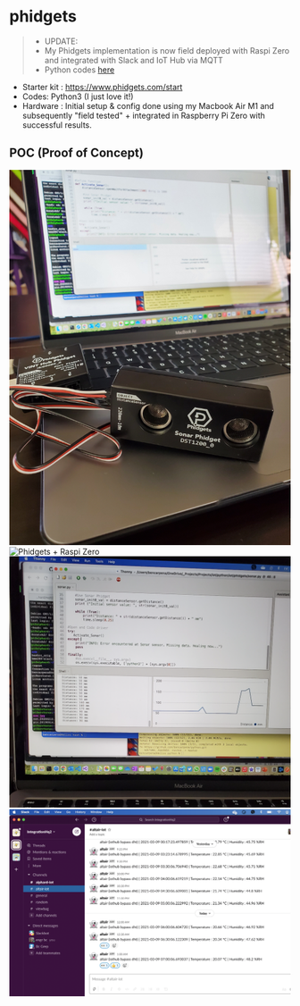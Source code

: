 # phidgets

>- UPDATE:
>- My Phidgets implementation is now field deployed with Raspi Zero and integrated with Slack and IoT Hub via MQTT
>- Python codes [here](https://github.com/bencarpena/phidgets/blob/main/baronphidget_amplify.py)
- Starter kit : https://www.phidgets.com/start
- Codes: Python3 (I just love it!)
- Hardware : Initial setup & config done using my Macbook Air M1 and subsequently "field tested" + integrated in Raspberry Pi Zero with successful results.


## POC (Proof of Concept)

![Phidgets + Dev](https://github.com/bencarpena/phidgets/blob/main/_stage/20210115_141331.jpg)
![Phidgets + Raspi Zero](https://github.com/bencarpena/phidgets/blob/main/_stage/20210116_153324.jpg)
![Thonny](https://github.com/bencarpena/phidgets/blob/main/thonny-phidget.png)
![Slack and Phidgets](https://github.com/bencarpena/phidgets/blob/main/_stage/slack-phidgets.png)



